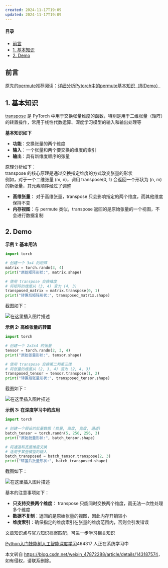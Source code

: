 ```yaml
---
created: 2024-11-17T19:09
updated: 2024-11-17T19:09
---
```

 

#### 目录

*   [前言](#_4)
*   [1\. 基本知识](#1__6)
*   [2\. Demo](#2_Demo_23)

前言
--

原先的[permute](https://so.csdn.net/so/search?q=permute&spm=1001.2101.3001.7020)推荐阅读：[详细分析Pytorch中的permute基本知识（附Demo）](https://blog.csdn.net/weixin_47872288/article/details/143186849)

1\. 基本知识
--------

[transpose](https://so.csdn.net/so/search?q=transpose&spm=1001.2101.3001.7020) 是 PyTorch 中用于交换张量维度的函数，特别是用于二维张量（矩阵）的转置操作，常用于线性代数运算、深度学习模型的输入和输出处理等

**基本知识如下**

*   **功能**：交换张量的两个维度
*   **输入**：一个张量和两个要交换的维度的索引
*   **输出**：具有新维度顺序的张量

原理分析如下：  
transpose 的核心原理是通过交换指定维度的方式改变张量的形状  
例如，对于一个二维张量 (m, n)，调用 transpose(0, 1) 会返回一个形状为 (n, m) 的新张量，其元素顺序经过了调整

*   **高维张量**： 对于高维张量，transpose 只会影响指定的两个维度，而其他维度保持不变
*   **内存视图**：与 permute 类似，transpose 返回的是原始张量的一个视图，不会进行数据复制

2\. Demo
--------

**示例 1: 基本用法**

```python
import torch

# 创建一个 3x4 的矩阵
matrix = torch.randn(3, 4)
print("原始矩阵形状:", matrix.shape)

# 使用 transpose 交换维度
# 将矩阵的维度从 (3, 4) 变为 (4, 3)
transposed_matrix = matrix.transpose(0, 1)
print("转置后矩阵形状:", transposed_matrix.shape)
```

截图如下：

![在这里插入图片描述](https://i-blog.csdnimg.cn/direct/fdf70535579c48fca6906cb1287543ab.png)

**示例 2: 高维张量的转置**

```python
import torch

# 创建一个 2x3x4 的张量
tensor = torch.randn(2, 3, 4)
print("原始张量形状:", tensor.shape)

# 使用 transpose 交换第二和第三维
# 将张量的维度从 (2, 3, 4) 变为 (2, 4, 3)
transposed_tensor = tensor.transpose(1, 2)
print("转置后张量形状:", transposed_tensor.shape)
```

截图如下：

![在这里插入图片描述](https://i-blog.csdnimg.cn/direct/f58c1ae9e4034c73ac925f878b8e3b5f.png)

**示例 3: 在深度学习中的应用**

```python
import torch

# 创建一个假设的批量数据 (批量, 高度, 宽度, 通道)
batch_tensor = torch.randn(5, 256, 256, 3)
print("原始批量形状:", batch_tensor.shape)

# 将通道和宽度维度交换
# 适用于某些模型的输入
batch_transposed = batch_tensor.transpose(2, 3)
print("转置后批量形状:", batch_transposed.shape)
```

截图如下：

![在这里插入图片描述](https://i-blog.csdnimg.cn/direct/8d916efc6bd947b6918f3f4d540a2693.png)

基本的注意事项如下：

*   **只支持交换两个维度**： transpose 只能同时交换两个维度，而无法一次性处理多个维度
*   **数据不复制**：返回的是原始张量的视图，因此内存开销较小
*   **维度索引**：确保指定的维度索引在张量的维度范围内，否则会引发错误

 

文章知识点与官方知识档案匹配，可进一步学习相关知识

[Python入门技能树](https://edu.csdn.net/skill/python/python-3-246?utm_source=csdn_ai_skill_tree_blog)[人工智能](https://edu.csdn.net/skill/python/python-3-246?utm_source=csdn_ai_skill_tree_blog)[深度学习](https://edu.csdn.net/skill/python/python-3-246?utm_source=csdn_ai_skill_tree_blog)464317 人正在系统学习中

本文转自 <https://blog.csdn.net/weixin_47872288/article/details/143187574>，如有侵权，请联系删除。
